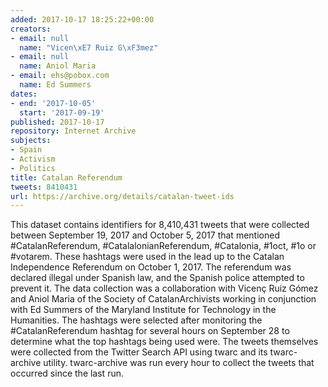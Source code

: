 ```yaml
---
added: 2017-10-17 18:25:22+00:00
creators:
- email: null
  name: "Vicen\xE7 Ruiz G\xF3mez"
- email: null
  name: Aniol Maria
- email: ehs@pobox.com
  name: Ed Summers
dates:
- end: '2017-10-05'
  start: '2017-09-19'
published: 2017-10-17
repository: Internet Archive
subjects:
- Spain
- Activism
- Politics
title: Catalan Referendum
tweets: 8410431
url: https://archive.org/details/catalan-tweet-ids
---
```


This dataset contains identifiers for 8,410,431 tweets that were collected between September 19, 2017 and October 5, 2017 that mentioned #CatalanReferendum, #CatalalonianReferendum, #Catalonia, #1oct, #1o or #votarem. These hashtags were used in the lead up to the Catalan Independence Referendum on October 1, 2017. The referendum was  declared illegal under Spanish law, and the Spanish police attempted to prevent it. The data collection was a collaboration with Vicenç Ruiz Gómez and Aniol Maria of the Society of CatalanArchivists working in conjunction with Ed Summers of the Maryland Institute for Technology in the Humanities. The hashtags were selected after monitoring the  #CatalanReferendum hashtag for several hours on September 28 to determine what the top hashtags being used were. The tweets themselves were collected from the Twitter Search API using twarc and its twarc-archive utility. twarc-archive was run every hour to collect the tweets that occurred since the last run.
